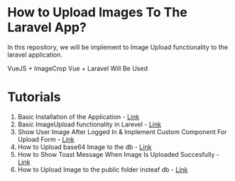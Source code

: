 # How to Upload Images To The Laravel App?

In this repository, we will be implement to Image Upload functionality to the laravel application.

VueJS + ImageCrop Vue + Laravel Will Be Used

# Tutorials

1. Basic Installation of the Application - [Link](tutorials/tutorial1.md)
2. Basic ImageUpload functionality in Larevel - [Link](tutorials/tutorial2.md)
3. Show User Image After Logged In & Implement Custom Component For Upload Form - [Link](tutorials/tutorial3.md)
4. How to Upload base64 Image to the db - [Link](tutorials/tutorial4.md)
5. How to Show Toast Message When Image Is Uploaded Succesfully - [Link](tutorials/tutorial5.md)
6. How to Upload Image to the public folder insteaf db - [Link](tutorials/tutorial6.md)
